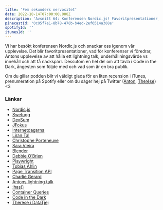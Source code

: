 ```yaml
---
title: 'Fem sekunders nervositet'
date: 2022-10-14T07:00:00.000Z
description: 'Avsnitt 64: Konferensen Nordic.js! Favoritpresentationer, att hålla ett lightning talk, nackspärr, Code in the Dark och mycket annat!'
pinecastId: '0c05f7e1-8b78-470b-b4ed-2ef6514a308e'
spotifyId: ''
itunesId: ''
---
```


Vi har besökt konferensen Nordic.js och snackar oss igenom vår upplevelse. Det blir favoritpresentationer, vad för konferenser vi föredrar, Antons upplevelse av att hålla ett lightning talk, underhållningsvärde vs innehåll och att få nackspärr. Dessutom en hel del om att tävla i Code in the Dark, ångesten som följde med och vad som är en bra publik.

Om du gillar podden blir vi väldigt glada för en liten recension i iTunes, prenumeration på Spotify eller om du säger hej på Twitter ([Anton](https://twitter.com/Awnton), [Therése](https://twitter.com/tkomstadius)) &lt;3

### Länkar

- [Nordic.js](https://nordicjs.com)
- [Swetugg](https://swetugg.se/sthlm-2023)
- [DevSum](https://www.devsum.se)
- [JFokus](https://www.jfokus.se)
- [Internetdagarna](https://internetdagarna.se/)
- [Liran Tal](https://www.lirantal.com)
- [Christophe Porteneuve](https://twitter.com/porteneuve)
- [Sara Vieira](https://iamsaravieira.com)
- [Blender](https://www.blender.org)
- [Debbie O’Brien](https://debbie.codes)
- [Playwright](https://playwright.dev)
- [Tobias Ahlin](https://tobiasahlin.com)
- [Page Transition API](https://developer.chrome.com/blog/shared-element-transitions-for-spas/)
- [Charlie Gerard](https://charliegerard.dev)
- [Antons lightning talk](https://youtu.be/D87jMLjYWiE?t=19225)
- [:has()](https://developer.mozilla.org/en-US/docs/Web/CSS/:has)
- [Container Queries](https://developer.mozilla.org/en-US/docs/Web/CSS/CSS_Container_Queries)
- [Code in the Dark](http://codeinthedark.com)
- [Therése i DataTjej](https://shows.acast.com/datatjej-podcast/episodes/frontend-frontend-frontend)
